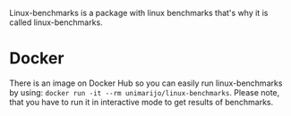 Linux-benchmarks is a package with linux benchmarks that's why it is called linux-benchmarks.

# Docker

There is an image on Docker Hub so you can easily run linux-benchmarks by using: `docker run -it --rm unimarijo/linux-benchmarks`. Please note, that you have to run it in interactive mode to get results of benchmarks.
